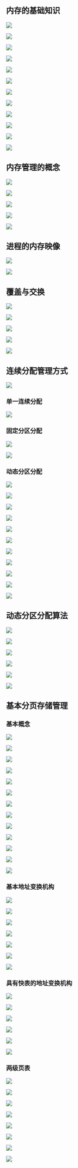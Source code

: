 
## 内存的基础知识

![](images/Pasted%20image%2020241217175307.png)

![](images/Pasted%20image%2020241217175548.png)

![](images/Pasted%20image%2020241217175735.png)

![](images/Pasted%20image%2020241217180047.png)

![](images/Pasted%20image%2020241217180221.png)

![](images/Pasted%20image%2020241217180354.png)

![](images/Pasted%20image%2020241217180539.png)

![](images/Pasted%20image%2020241217180653.png)

![](images/Pasted%20image%2020241217180827.png)

![](images/Pasted%20image%2020241217181011.png)

![](images/Pasted%20image%2020241217181115.png)

![](images/Pasted%20image%2020241217181128.png)

## 内存管理的概念

![](images/Pasted%20image%2020241217181316.png)

![](images/Pasted%20image%2020241217181717.png)

![](images/Pasted%20image%2020241217181746.png)

![](images/Pasted%20image%2020241217181840.png)

![](images/Pasted%20image%2020241217181907.png)

## 进程的内存映像

![](images/Pasted%20image%2020241217183016.png)

![](images/Pasted%20image%2020241217183035.png)


## 覆盖与交换

![](images/Pasted%20image%2020241217183132.png)

![](images/Pasted%20image%2020241217183232.png)

![](images/Pasted%20image%2020241217183419.png)

![](images/Pasted%20image%2020241217183820.png)

![](images/Pasted%20image%2020241217183845.png)

## 连续分配管理方式

![](images/Pasted%20image%2020241217183948.png)

### 单一连续分配

![](images/Pasted%20image%2020241217184203.png)

### 固定分区分配

![](images/Pasted%20image%2020241217184556.png)

![](images/Pasted%20image%2020241217184724.png)

### 动态分区分配

![](images/Pasted%20image%2020241217203436.png)

![](images/Pasted%20image%2020241217203527.png)

![](images/Pasted%20image%2020241217203606.png)

![](images/Pasted%20image%2020241217203658.png)

![](images/Pasted%20image%2020241217203725.png)

![](images/Pasted%20image%2020241217203758.png)

![](images/Pasted%20image%2020241217203823.png)

![](images/Pasted%20image%2020241217203856.png)

![](images/Pasted%20image%2020241217203928.png)

![](images/Pasted%20image%2020241217204202.png)

![](images/Pasted%20image%2020241217204307.png)

## 动态分区分配算法

![](images/Pasted%20image%2020241217204539.png)

![](images/Pasted%20image%2020241217204728.png)

![](images/Pasted%20image%2020241217204934.png)

![](images/Pasted%20image%2020241218005713.png)

![](images/Pasted%20image%2020241218010440.png)

![](images/Pasted%20image%2020241218010455.png)

## 基本分页存储管理

### 基本概念

![](images/Pasted%20image%2020241218010632.png)

![](images/Pasted%20image%2020241218011045.png)

![](images/Pasted%20image%2020241218022734.png)

![](images/Pasted%20image%2020241218022911.png)

![](images/Pasted%20image%2020241218023251.png)

![](images/Pasted%20image%2020241218023359.png)

![](images/Pasted%20image%2020241218024503.png)

![](images/Pasted%20image%2020241218024627.png)

![](images/Pasted%20image%2020241218024834.png)

![](images/Pasted%20image%2020241218025034.png)

![](images/Pasted%20image%2020241218025118.png)

![](images/Pasted%20image%2020241218025517.png)

![](images/Pasted%20image%2020241218030207.png)
### 基本地址变换机构
![](images/Pasted%20image%2020241218030234.png)

![](images/Pasted%20image%2020241218030418.png)

![](images/Pasted%20image%2020241218031030.png)

![](images/Pasted%20image%2020241218031306.png)

![](images/Pasted%20image%2020241218031859.png)

![](images/Pasted%20image%2020241218032153.png)

![](images/Pasted%20image%2020241218032331.png)

### 具有快表的地址变换机构

![](images/Pasted%20image%2020241218135849.png)

![](images/Pasted%20image%2020241218140329.png)

![](images/Pasted%20image%2020241218140631.png)

![](images/Pasted%20image%2020241218140741.png)

![](images/Pasted%20image%2020241218140944.png)

![](images/Pasted%20image%2020241218141038.png)

### 两级页表

![](images/Pasted%20image%2020241218141158.png)

![](images/Pasted%20image%2020241218141600.png)

 ![](images/Pasted%20image%2020241218141731.png)

![](images/Pasted%20image%2020241218142007.png)

![](images/Pasted%20image%2020241218142128.png)

![](images/Pasted%20image%2020241218142250.png)

![](images/Pasted%20image%2020241218142347.png)

![](images/Pasted%20image%2020241218142610.png)

